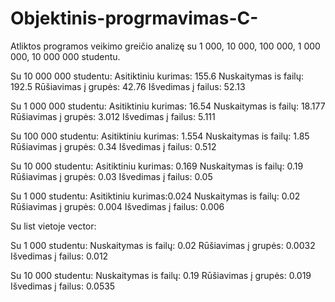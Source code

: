 # Objektinis-progrmavimas-C-
Atliktos programos veikimo greičio analizę su 1 000, 10 000, 100 000, 1 000 000, 10 000 000 studentu.

Su 10 000 000 studentu:
Asitiktiniu kurimas: 155.6
Nuskaitymas is failų: 192.5
Rūšiavimas į grupės: 42.76
Išvedimas į failus: 52.13

Su 1 000 000 studentu:
Asitiktiniu kurimas: 16.54
Nuskaitymas is failų: 18.177
Rūšiavimas į grupės: 3.012
Išvedimas į failus: 5.111

Su 100 000 studentu:
Asitiktiniu kurimas: 1.554
Nuskaitymas is failų: 1.85
Rūšiavimas į grupės: 0.34
Išvedimas į failus: 0.512

Su 10 000 studentu:
Asitiktiniu kurimas: 0.169
Nuskaitymas is failų: 0.19
Rūšiavimas į grupės: 0.03
Išvedimas į failus: 0.05

Su 1 000 studentu:
Asitiktiniu kurimas:0.024
Nuskaitymas is failų: 0.02
Rūšiavimas į grupės: 0.004
Išvedimas į failus: 0.006

Su list vietoje vector:

Su 1 000 studentu:
Nuskaitymas is failų: 0.02
Rūšiavimas į grupės: 0.0032
Išvedimas į failus: 0.012

Su 10 000 studentu:
Nuskaitymas is failų: 0.19
Rūšiavimas į grupės: 0.019
Išvedimas į failus: 0.0535
